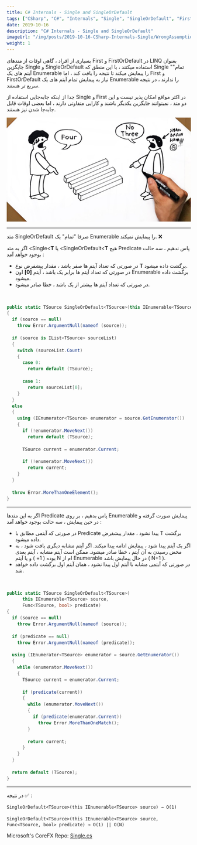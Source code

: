 ```yaml
---
title: C# Internals - Single and SingleOrDefault
tags: ["CSharp", "C#", "Internals", "Single", "SingleOrDefault", "First", "FirstOrDefault"]
date: 2019-10-16
description: "C# Internals - Single and SingleOrDefault"
imageUrl: "/img/posts/2019-10-16-CSharp-Internals-Single/WrongAssumption.jpg"
weight: 1
---
```


بسیاری از افراد ، گاهی اوقات از متدهای First و FirstOrDefault در LINQ بعنوان جایگزین Single و SingleOrDefault استفاده میکنند ، با این منطق که Single "تمام" آیتم های یک Enumerable را پیمایش میکند تا نتیجه را یافت کند ، اما First و FirstOrDefault نیاز به پیمایش تمام آیتم های یک Enumerable را ندارند ، در نتیجه سریع تر هستند.

جدا از اینکه جابه‌جایی استفاده از Single و First در اکثر مواقع امکان پذیر نیست و این دو متد ، نمیتوانند جایگزین یکدیگر باشند و کارایی متفاوتی دارند ، اما بعضی اوقات قابل جابه‌جا شدن نیز هستند.

![Wrong Assumptions](/img/posts/2019-10-16-CSharp-Internals-Single/WrongAssumption.jpg)

---
متد SingleOrDefault صرفا "تمام" یک Enumerable را پیمایش نمیکند. ❌

اگر به متد <Single<**T** یا <SingleOrDefault<**T**  هیچ Predicate پاس ندهیم ، سه حالت بوجود خواهد آمد :

 - در صورتی که تعداد آیتم ها صفر باشد ، مقدار پیشفرض نوع **T** برگشت داده میشود.
 - در صورتی که تعداد آیتم ها برابر یک باشد ، آیتم **[0]** اون Enumerable برگشت داده میشود.
 - در صورتی که تعداد آیتم ها بیشتر از یک باشد ، خطا صادر میشود.

<br>

```csharp
public static TSource SingleOrDefault<TSource>(this IEnumerable<TSource> source)
{
  if (source == null)
    throw Error.ArgumentNull(nameof (source));
    
  if (source is IList<TSource> sourceList)
  {
    switch (sourceList.Count)
    {
      case 0:
        return default (TSource);
        
      case 1:
        return sourceList[0];
    }
  }
  else
  {
    using (IEnumerator<TSource> enumerator = source.GetEnumerator())
    {
      if (!enumerator.MoveNext())
        return default (TSource);
        
      TSource current = enumerator.Current;
      
      if (!enumerator.MoveNext())
        return current;
    }
  }
  
  throw Error.MoreThanOneElement();
}
```

---

اگر به این متدها Predicate پاس بدهیم ، بر روی Enumerable پیمایش صورت گرفته و در حین پیمایش ،  سه حالت بوجود خواهد آمد :

 - در صورتی که آیتمی مطابق با Predicate پیدا نشود ، مقدار پیشفرض T برگشت داده میشود.
 - اگر یک آیتم پیدا شود ، پیمایش ادامه پیدا میکند. اگر آیتم مشابه دیگری یافت شود ، به محض رسیدن به آن آیتم ، خطا صادر میشود. ممکن است آیتم مشابه ، آیتم بعدی بوده ( 1+ ) و یا آیتم N ام از Enumerable در حال پیمایش باشد ( N+1 ).
 - در صورتی که آیتمی مشابه با آیتم اول پیدا نشود ، همان آیتم اول برگشت داده خواهد شد.

<br>

```csharp
public static TSource SingleOrDefault<TSource>(
      this IEnumerable<TSource> source,
      Func<TSource, bool> predicate)
{
  if (source == null)
    throw Error.ArgumentNull(nameof (source));
    
  if (predicate == null)
    throw Error.ArgumentNull(nameof (predicate));
    
  using (IEnumerator<TSource> enumerator = source.GetEnumerator())
  {
    while (enumerator.MoveNext())
    {
      TSource current = enumerator.Current;
      
      if (predicate(current))
      {
        while (enumerator.MoveNext())
        {
          if (predicate(enumerator.Current))
            throw Error.MoreThanOneMatch();
        }
        
        return current;
      }
    }
  }
  
  return default (TSource);
}
```

---

در نتیجه ✅ :

    SingleOrDefault<TSource>(this IEnumerable<TSource> source) → O(1)
    
    SingleOrDefault<TSource>(this IEnumerable<TSource> source, Func<TSource, bool> predicate) → O(1) || O(N)

Microsoft's CoreFX Repo: [Single.cs](https://github.com/dotnet/corefx/blob/master/src/System.Linq/src/System/Linq/Single.cs)

